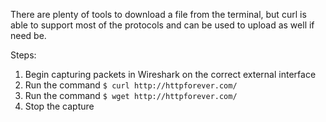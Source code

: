 There are plenty of tools to download a file from the terminal, but curl is able to support most of the protocols and can be used to upload as well if need be.

Steps:
1. Begin capturing packets in Wireshark on the correct external interface
2. Run the command `$ curl http://httpforever.com/`
3. Run the command `$ wget http://httpforever.com/`
4. Stop the capture
